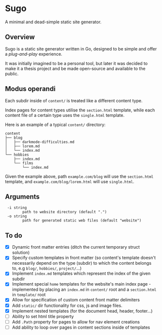 # Sugo
A minimal and dead-simple static site generator.

## Overview
Sugo is a static site generator written in Go, designed to be simple and offer
a _plug-and-play_ experience. 

It was initially imagined to be a personal tool, but later
it was decided to make it a thesis project and be made
open-source and available to the public.

## Modus operandi
Each subdir inside of `content/` is treated like a different content type.

Index pages for content types utilise the `section.html` template, while
each content file of a certain type uses the `single.html` template.

Here is an example of a typical `content/` directory:
```
content
├── blog
│   ├── darkmode-difficulties.md
│   ├── lorem.md
│   └── index.md
└── hobbies
    ├── index.md
    └── films
        └── index.md
```

Given the example above, path `example.com/blog` will use the `section.html`
template, and `example.com/blog/lorem.html` will use `single.html`.

## Arguments
```
 -i string
        path to website directory (default ".")
 -o string
        path for generated static web files (default "website")
```

## To do
- [x] Dynamic front matter entries (ditch the current temporary struct solution)
- [x] Specify custom templates in front matter (so content's template doesn't
necessarily depend on the type (subdir) to which the content belongs to,
e.g `blog/`, `hobbies/`, `project/`...)
- [x] Implement `index.md` templates which represent the index of the given subdir
- [x] Implement special `home` templates for the website's main index page -
implemented by placing an `index.md` in `content/` root and a `section.html` in
`template/` root
- [x] Allow for specification of custom content front matter delimiters
- [x] Add `static/` dir functionality for css, js and image files.
- [x] Implement nested templates (for the document head, header, footer...)
- [ ] Ability to set html title property
- [ ] Add `.Path` property for pages to allow for nav element creations
- [ ] Add ability to loop over pages in content sections inside of templates
